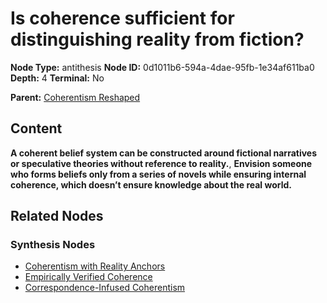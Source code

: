 # Is coherence sufficient for distinguishing reality from fiction?

**Node Type:** antithesis
**Node ID:** 0d1011b6-594a-4dae-95fb-1e34af611ba0
**Depth:** 4
**Terminal:** No

**Parent:** [Coherentism Reshaped](coherentism-reshaped-synthesis-12a28456-7613-4fbb-b307-2995c89d3fd9.md)

## Content

**A coherent belief system can be constructed around fictional narratives or speculative theories without reference to reality.**, **Envision someone who forms beliefs only from a series of novels while ensuring internal coherence, which doesn’t ensure knowledge about the real world.**

## Related Nodes

### Synthesis Nodes

- [Coherentism with Reality Anchors](coherentism-with-reality-anchors-synthesis-33a8cb08-d260-4d33-9fdb-6bca7fdfe9a4.md)
- [Empirically Verified Coherence](empirically-verified-coherence-synthesis-ca7b2a6e-87ef-4e17-a883-eec79cdedfd5.md)
- [Correspondence-Infused Coherentism](correspondence-infused-coherentism-synthesis-78344fa0-b086-44fa-932b-48c151a219c7.md)
